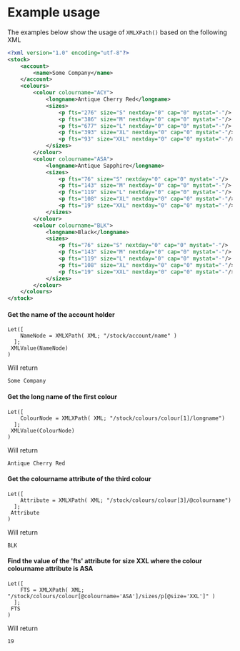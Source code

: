 Example usage
=========

The examples below show the usage of `XMLXPath()` based on the following XML

```xml
<?xml version="1.0" encoding="utf-8"?>
<stock>
    <account>
        <name>Some Company</name>
    </account>
    <colours>
		<colour colourname="ACY">
			<longname>Antique Cherry Red</longname>
			<sizes>
				<p fts="276" size="S" nextday="0" cap="0" mystat="-"/>
				<p fts="386" size="M" nextday="0" cap="0" mystat="-"/>
				<p fts="677" size="L" nextday="0" cap="0" mystat="-"/>
				<p fts="393" size="XL" nextday="0" cap="0" mystat="-"/>
				<p fts="93" size="XXL" nextday="0" cap="0" mystat="-"/>
			</sizes>
		</colour>
		<colour colourname="ASA">
			<longname>Antique Sapphire</longname>
			<sizes>
				<p fts="76" size="S" nextday="0" cap="0" mystat="-"/>
				<p fts="143" size="M" nextday="0" cap="0" mystat="-"/>
				<p fts="119" size="L" nextday="0" cap="0" mystat="-"/>
				<p fts="108" size="XL" nextday="0" cap="0" mystat="-"/>
				<p fts="19" size="XXL" nextday="0" cap="0" mystat="-"/>
			</sizes>
		</colour>
        <colour colourname="BLK">
			<longname>Black</longname>
			<sizes>
				<p fts="76" size="S" nextday="0" cap="0" mystat="-"/>
				<p fts="143" size="M" nextday="0" cap="0" mystat="-"/>
				<p fts="119" size="L" nextday="0" cap="0" mystat="-"/>
				<p fts="108" size="XL" nextday="0" cap="0" mystat="-"/>
				<p fts="19" size="XXL" nextday="0" cap="0" mystat="-"/>
			</sizes>
		</colour>
    </colours>
</stock>
```

#### Get the name of the account holder
```
Let([
    NameNode = XMLXPath( XML; "/stock/account/name" )
  ];
 XMLValue(NameNode)
)
```
Will return
```
Some Company
```

#### Get the long name of the first colour
```
Let([
    ColourNode = XMLXPath( XML; "/stock/colours/colour[1]/longname")
  ];
 XMLValue(ColourNode)
)
```
Will return
```
Antique Cherry Red
```


#### Get the colourname attribute of the third colour
```
Let([
    Attribute = XMLXPath( XML; "/stock/colours/colour[3]/@colourname")
  ];
 Attribute
)
```
Will return
```
BLK
```


#### Find the value of the 'fts' attribute for size XXL where the colour colourname attribute is ASA
```
Let([
    FTS = XMLXPath( XML; "/stock/colours/colour[@colourname='ASA']/sizes/p[@size='XXL']" )
  ];
 FTS
)
```
Will return
```
19
```